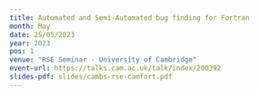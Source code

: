 ```yaml
---
title: Automated and Semi-Automated bug finding for Fortran
month: May
date: 25/05/2023
year: 2023
pos: 1
venue: "RSE Seminar - University of Cambridge"
event-url: https://talks.cam.ac.uk/talk/index/200392
slides-pdf: slides/cambs-rse-camfort.pdf
---
```

